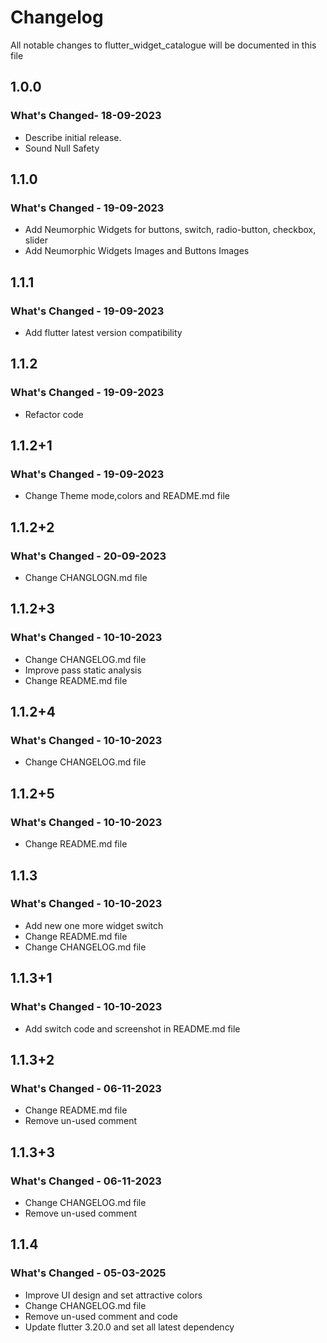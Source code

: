 # Changelog

All notable changes to flutter_widget_catalogue will be documented in this file

## 1.0.0 

### What's Changed- 18-09-2023

- Describe initial release.
- Sound Null Safety

## 1.1.0

### What's Changed - 19-09-2023

- Add Neumorphic Widgets for buttons, switch, radio-button, checkbox, slider
- Add Neumorphic Widgets Images and Buttons Images

## 1.1.1

### What's Changed - 19-09-2023

- Add flutter latest version compatibility

## 1.1.2

### What's Changed - 19-09-2023

- Refactor code

## 1.1.2+1

### What's Changed - 19-09-2023

- Change Theme mode,colors and README.md file

## 1.1.2+2

### What's Changed - 20-09-2023

- Change CHANGLOGN.md file

## 1.1.2+3
### What's Changed - 10-10-2023

- Change CHANGELOG.md file
- Improve pass static analysis
- Change README.md file

## 1.1.2+4
### What's Changed - 10-10-2023

- Change CHANGELOG.md file

## 1.1.2+5
### What's Changed - 10-10-2023

- Change README.md file

## 1.1.3
### What's Changed - 10-10-2023

- Add new one more widget switch
- Change README.md file
- Change CHANGELOG.md file

## 1.1.3+1
### What's Changed - 10-10-2023

- Add switch code and screenshot in README.md file

## 1.1.3+2
### What's Changed - 06-11-2023

- Change README.md file
- Remove un-used comment

## 1.1.3+3
### What's Changed - 06-11-2023

- Change CHANGELOG.md file
- Remove un-used comment 

## 1.1.4
### What's Changed - 05-03-2025

- Improve UI design and set attractive colors
- Change CHANGELOG.md file
- Remove un-used comment and code
- Update flutter 3.20.0 and set all latest dependency